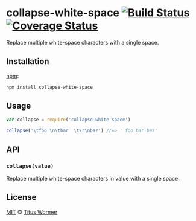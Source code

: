 # collapse-white-space [![Build Status][travis-badge]][travis] [![Coverage Status][codecov-badge]][codecov]

Replace multiple white-space characters with a single space.

## Installation

[npm][npm-install]:

```bash
npm install collapse-white-space
```

## Usage

```javascript
var collapse = require('collapse-white-space')

collapse('\tfoo \n\tbar  \t\r\nbaz') //=> ' foo bar baz'
```

## API

### `collapse(value)`

Replace multiple white-space characters in value with a single space.

## License

[MIT][license] © [Titus Wormer][author]

<!-- Definitions -->

[travis-badge]: https://img.shields.io/travis/wooorm/collapse-white-space.svg

[travis]: https://travis-ci.org/wooorm/collapse-white-space

[codecov-badge]: https://img.shields.io/codecov/c/github/wooorm/collapse-white-space.svg

[codecov]: https://codecov.io/github/wooorm/collapse-white-space

[npm-install]: https://docs.npmjs.com/cli/install

[license]: LICENSE

[author]: http://wooorm.com

